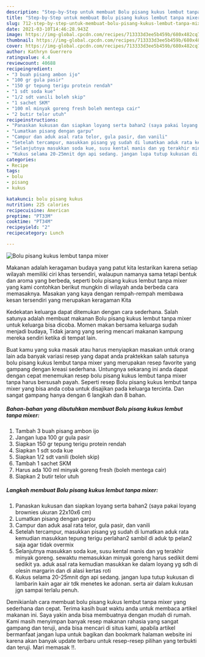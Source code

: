 ```yaml
---
description: "Step-by-Step untuk membuat Bolu pisang kukus lembut tanpa mixer terupdate"
title: "Step-by-Step untuk membuat Bolu pisang kukus lembut tanpa mixer terupdate"
slug: 712-step-by-step-untuk-membuat-bolu-pisang-kukus-lembut-tanpa-mixer-terupdate
date: 2021-03-10T14:46:28.943Z
image: https://img-global.cpcdn.com/recipes/713333d3ee5b459b/680x482cq70/bolu-pisang-kukus-lembut-tanpa-mixer-foto-resep-utama.jpg
thumbnail: https://img-global.cpcdn.com/recipes/713333d3ee5b459b/680x482cq70/bolu-pisang-kukus-lembut-tanpa-mixer-foto-resep-utama.jpg
cover: https://img-global.cpcdn.com/recipes/713333d3ee5b459b/680x482cq70/bolu-pisang-kukus-lembut-tanpa-mixer-foto-resep-utama.jpg
author: Kathryn Guerrero
ratingvalue: 4.4
reviewcount: 40688
recipeingredient:
- "3 buah pisang ambon ijo"
- "100 gr gula pasir"
- "150 gr tepung terigu protein rendah"
- "1 sdt soda kue"
- "1/2 sdt vanili boleh skip"
- "1 sachet SKM"
- "100 ml minyak goreng fresh boleh mentega cair"
- "2 butir telor utuh"
recipeinstructions:
- "Panaskan kukusan dan siapkan loyang serta bahan2 (saya pakai loyang brownies ukuran 22x10x6 cm)"
- "Lumatkan pisang dengan garpu"
- "Campur dan aduk asal rata telor, gula pasir, dan vanili"
- "Setelah tercampur, masukkan pisang yg sudah di lumatkan aduk rata kemudian masukkan tepung terigu perlahan2 sambil di aduk tp pelan2 saja agar tidak overmix"
- "Selanjutnya masukkan soda kue, susu kental manis dan yg terakhir minyak goreng. sewaktu memasukkan minyak goreng harus sedikit demi sedikit ya. aduk asal rata kemudian masukkan ke dalam loyang yg sdh di olesin margarin dan di alasi kertas roti"
- "Kukus selama 20-25mnit dgn api sedang. jangan lupa tutup kukusan di lambarin kain agar air tdk menetes ke adonan. serta air dalam kukusan jgn sampai terlalu penuh."
categories:
- Recipe
tags:
- bolu
- pisang
- kukus

katakunci: bolu pisang kukus 
nutrition: 225 calories
recipecuisine: American
preptime: "PT33M"
cooktime: "PT34M"
recipeyield: "2"
recipecategory: Lunch

---
```



![Bolu pisang kukus lembut tanpa mixer](https://img-global.cpcdn.com/recipes/713333d3ee5b459b/680x482cq70/bolu-pisang-kukus-lembut-tanpa-mixer-foto-resep-utama.jpg)

Makanan adalah keragaman budaya yang patut kita lestarikan karena setiap wilayah memiliki ciri khas tersendiri, walaupun namanya sama tetapi bentuk dan aroma yang berbeda, seperti bolu pisang kukus lembut tanpa mixer yang kami contohkan berikut mungkin di wilayah anda berbeda cara memasaknya. Masakan yang kaya dengan rempah-rempah membawa kesan tersendiri yang merupakan keragaman Kita

Kedekatan keluarga dapat ditemukan dengan cara sederhana. Salah satunya adalah membuat makanan Bolu pisang kukus lembut tanpa mixer untuk keluarga bisa dicoba. Momen makan bersama keluarga sudah menjadi budaya, Tidak jarang yang sering mencari makanan kampung mereka sendiri ketika di tempat lain.



Buat kamu yang suka masak atau harus menyiapkan masakan untuk orang lain ada banyak variasi resep yang dapat anda praktekkan salah satunya bolu pisang kukus lembut tanpa mixer yang merupakan resep favorite yang gampang dengan kreasi sederhana. Untungnya sekarang ini anda dapat dengan cepat menemukan resep bolu pisang kukus lembut tanpa mixer tanpa harus bersusah payah.
Seperti resep Bolu pisang kukus lembut tanpa mixer yang bisa anda coba untuk disajikan pada keluarga tercinta. Dan sangat gampang hanya dengan 6 langkah dan 8 bahan.


<!--inarticleads1-->

##### Bahan-bahan yang dibutuhkan membuat Bolu pisang kukus lembut tanpa mixer:

1. Tambah 3 buah pisang ambon ijo
1. Jangan lupa 100 gr gula pasir
1. Siapkan 150 gr tepung terigu protein rendah
1. Siapkan 1 sdt soda kue
1. Siapkan 1/2 sdt vanili (boleh skip)
1. Tambah 1 sachet SKM
1. Harus ada 100 ml minyak goreng fresh (boleh mentega cair)
1. Siapkan 2 butir telor utuh




<!--inarticleads2-->

##### Langkah membuat  Bolu pisang kukus lembut tanpa mixer:

1. Panaskan kukusan dan siapkan loyang serta bahan2 (saya pakai loyang brownies ukuran 22x10x6 cm)
1. Lumatkan pisang dengan garpu
1. Campur dan aduk asal rata telor, gula pasir, dan vanili
1. Setelah tercampur, masukkan pisang yg sudah di lumatkan aduk rata kemudian masukkan tepung terigu perlahan2 sambil di aduk tp pelan2 saja agar tidak overmix
1. Selanjutnya masukkan soda kue, susu kental manis dan yg terakhir minyak goreng. sewaktu memasukkan minyak goreng harus sedikit demi sedikit ya. aduk asal rata kemudian masukkan ke dalam loyang yg sdh di olesin margarin dan di alasi kertas roti
1. Kukus selama 20-25mnit dgn api sedang. jangan lupa tutup kukusan di lambarin kain agar air tdk menetes ke adonan. serta air dalam kukusan jgn sampai terlalu penuh.




Demikianlah cara membuat bolu pisang kukus lembut tanpa mixer yang sederhana dan cepat. Terima kasih buat waktu anda untuk membaca artikel makanan ini. Saya yakin anda bisa membuatnya dengan mudah di rumah. Kami masih menyimpan banyak resep makanan rahasia yang sangat gampang dan teruji, anda bisa mencari di situs kami, apabila artikel bermanfaat jangan lupa untuk bagikan dan bookmark halaman website ini karena akan banyak update terbaru untuk resep-resep pilihan yang terbukti dan teruji. Mari memasak !!. 
